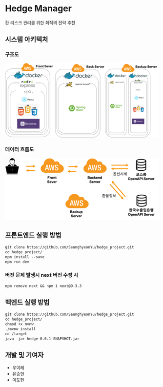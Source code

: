 # Hedge Manager
환 리스크 관리를 위한 최적의 전략 추천

## 시스템 아키텍처
### 구조도
![Alt text](./1.png)

### 데이터 흐름도
![Alt text](./2.png)

## 프론트엔드 실행 방법
```
git clone https://github.com/SeunghyeonYu/hedge_project.git
cd hedge_project/
npm install --save
npm run dev
```

### 버전 문제 발생시 next 버전 수정 시
```
npm remove next && npm i next@9.3.3
```

## 벡엔드 실행 방법
```
git clone https://github.com/SeunghyeonYu/hedge_project.git
cd hedge_project/
chmod +x mvnw
./mvnw install
cd /target
java -jar hedge-0.0.1-SNAPSHOT.jar

```
## 개발 및 기여자

* 우이레
* 유승현
* 이도현
